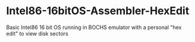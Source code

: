 # Intel86-16bitOS-Assembler-HexEdit
Basic Intel86 16 bit OS running in BOCHS emulator with a personal "hex edit" to view disk sectors
